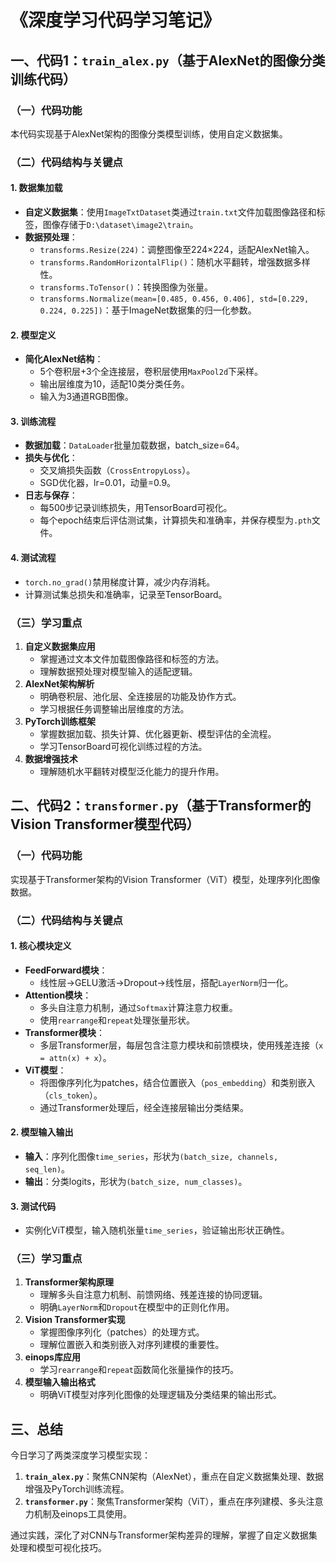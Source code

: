 # 《深度学习代码学习笔记》  


## 一、代码1：`train_alex.py`（基于AlexNet的图像分类训练代码）  
### （一）代码功能  
本代码实现基于AlexNet架构的图像分类模型训练，使用自定义数据集。  


### （二）代码结构与关键点  
#### 1. 数据集加载  
- **自定义数据集**：使用`ImageTxtDataset`类通过`train.txt`文件加载图像路径和标签，图像存储于`D:\dataset\image2\train`。  
- **数据预处理**：  
  - `transforms.Resize(224)`：调整图像至224×224，适配AlexNet输入。  
  - `transforms.RandomHorizontalFlip()`：随机水平翻转，增强数据多样性。  
  - `transforms.ToTensor()`：转换图像为张量。  
  - `transforms.Normalize(mean=[0.485, 0.456, 0.406], std=[0.229, 0.224, 0.225])`：基于ImageNet数据集的归一化参数。  

#### 2. 模型定义  
- **简化AlexNet结构**：  
  - 5个卷积层+3个全连接层，卷积层使用`MaxPool2d`下采样。  
  - 输出层维度为10，适配10类分类任务。  
  - 输入为3通道RGB图像。  

#### 3. 训练流程  
- **数据加载**：`DataLoader`批量加载数据，batch_size=64。  
- **损失与优化**：  
  - 交叉熵损失函数（`CrossEntropyLoss`）。  
  - SGD优化器，lr=0.01，动量=0.9。  
- **日志与保存**：  
  - 每500步记录训练损失，用TensorBoard可视化。  
  - 每个epoch结束后评估测试集，计算损失和准确率，并保存模型为`.pth`文件。  

#### 4. 测试流程  
- `torch.no_grad()`禁用梯度计算，减少内存消耗。  
- 计算测试集总损失和准确率，记录至TensorBoard。  


### （三）学习重点  
1. **自定义数据集应用**  
   - 掌握通过文本文件加载图像路径和标签的方法。  
   - 理解数据预处理对模型输入的适配逻辑。  
2. **AlexNet架构解析**  
   - 明确卷积层、池化层、全连接层的功能及协作方式。  
   - 学习根据任务调整输出层维度的方法。  
3. **PyTorch训练框架**  
   - 掌握数据加载、损失计算、优化器更新、模型评估的全流程。  
   - 学习TensorBoard可视化训练过程的方法。  
4. **数据增强技术**  
   - 理解随机水平翻转对模型泛化能力的提升作用。  


## 二、代码2：`transformer.py`（基于Transformer的Vision Transformer模型代码）  
### （一）代码功能  
实现基于Transformer架构的Vision Transformer（ViT）模型，处理序列化图像数据。  


### （二）代码结构与关键点  
#### 1. 核心模块定义  
- **FeedForward模块**：  
  - 线性层→GELU激活→Dropout→线性层，搭配`LayerNorm`归一化。  
- **Attention模块**：  
  - 多头自注意力机制，通过`Softmax`计算注意力权重。  
  - 使用`rearrange`和`repeat`处理张量形状。  
- **Transformer模块**：  
  - 多层Transformer层，每层包含注意力模块和前馈模块，使用残差连接（`x = attn(x) + x`）。  
- **ViT模型**：  
  - 将图像序列化为patches，结合位置嵌入（`pos_embedding`）和类别嵌入（`cls_token`）。  
  - 通过Transformer处理后，经全连接层输出分类结果。  

#### 2. 模型输入输出  
- **输入**：序列化图像`time_series`，形状为`(batch_size, channels, seq_len)`。  
- **输出**：分类logits，形状为`(batch_size, num_classes)`。  

#### 3. 测试代码  
- 实例化ViT模型，输入随机张量`time_series`，验证输出形状正确性。  


### （三）学习重点  
1. **Transformer架构原理**  
   - 理解多头自注意力机制、前馈网络、残差连接的协同逻辑。  
   - 明确`LayerNorm`和`Dropout`在模型中的正则化作用。  
2. **Vision Transformer实现**  
   - 掌握图像序列化（patches）的处理方式。  
   - 理解位置嵌入和类别嵌入对序列建模的重要性。  
3. **einops库应用**  
   - 学习`rearrange`和`repeat`函数简化张量操作的技巧。  
4. **模型输入输出格式**  
   - 明确ViT模型对序列化图像的处理逻辑及分类结果的输出形式。  


## 三、总结  
今日学习了两类深度学习模型实现：  
1. **`train_alex.py`**：聚焦CNN架构（AlexNet），重点在自定义数据集处理、数据增强及PyTorch训练流程。  
2. **`transformer.py`**：聚焦Transformer架构（ViT），重点在序列建模、多头注意力机制及einops工具使用。  

通过实践，深化了对CNN与Transformer架构差异的理解，掌握了自定义数据集处理和模型可视化技巧。